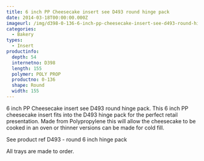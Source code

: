 ```yaml
---
title: 6 inch PP Cheesecake insert see D493 round hinge pack
date: 2014-03-18T00:00:00.000Z
imageurl: /img/d398-0-136-6-inch-pp-cheesecake-insert-see-d493-round-hinge-pack.png
categories:
  - Bakery
types:
  - Insert
productinfo:
  depth: 54
  internetno: D398
  length: 155
  polymer: POLY PROP
  productno: 0-136
  shape: Round
  width: 155
---
```

6 inch PP Cheesecake insert see D493 round hinge pack. This 6 inch PP cheesecake insert fits into the D493 hinge pack for the perfect retail presentation. Made from Polypropylene this will allow the cheesecake to be cooked in an oven or thinner versions can be made for cold fill.

See product ref D493 - round 6 inch hinge pack

All trays are made to order.

 
